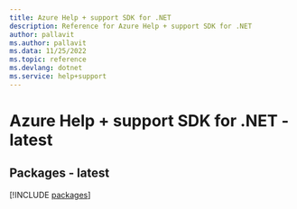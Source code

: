 ```yaml
---
title: Azure Help + support SDK for .NET
description: Reference for Azure Help + support SDK for .NET
author: pallavit
ms.author: pallavit
ms.data: 11/25/2022
ms.topic: reference
ms.devlang: dotnet
ms.service: help+support
---
```

# Azure Help + support SDK for .NET - latest
## Packages - latest
[!INCLUDE [packages](help-+-support-index.md)]